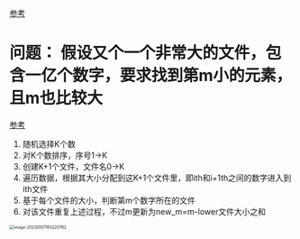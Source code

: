 [参考](https://blog.csdn.net/liu6539152/article/details/7108099)

# 问题： 假设又个一个非常大的文件，包含一亿个数字，要求找到第m小的元素，且m也比较大

[参考](https://stackoverflow.com/questions/17410399/finding-k-largest-elements-of-a-very-large-file-while-k-is-very-large)

1. 随机选择K个数
2. 对K个数排序，序号1->K
3. 创建K+1个文件，文件名0->K
4. 遍历数据，根据其大小分配到这K+1个文件里，即ith和i+1th之间的数字进入到ith文件
5. 基于每个文件的大小，判断第m个数字所在的文件
6. 对该文件重复上述过程，不过m更新为new_m=m-lower文件大小之和

<img src="https://piggo-picture.oss-cn-hangzhou.aliyuncs.com/image-20230107183220792.png" alt="image-20230107183220792" style="zoom:50%;" />